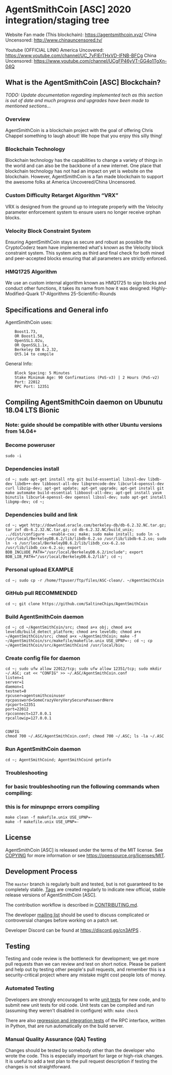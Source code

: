 AgentSmithCoin [ASC] 2020 integration/staging tree
===============================================

Website
Fan made (This blockchain): https://agentsmithcoin.xyz/
China Uncensored: http://www.chinauncensored.tv/



Youtube (OFFICIAL LINK)
America Uncovered: https://www.youtube.com/channel/UC_7vFlErTHxVD-IFNB-BFCg
China Uncensored: https://www.youtube.com/channel/UCgFP46yVT-GG4o1TgXn-04Q

What is the AgentSmithCoin [ASC] Blockchain?
------------------------------------
*TODO: Update documentation regarding implemented tech as this section is out of date and much progress and upgrades have been made to mentioned sections...*

### Overview
AgentSmithCoin is a blockchain project with the goal of offering Chris Chappel something to laugh about! We hope that you enjoy this silly thing!

### Blockchain Technology
Blockchain technology has the capabilities to change a variety of things in the world and can also be the backbone of a new internet. One place that blockchain technology has not had an impact on yet is website on the blockchain. However, AgentSmithCoin is a fan made blockchain to support the awesome folks at America Uncovered/China Uncensored.

### Custom Difficulty Retarget Algorithm “VRX”
VRX is designed from the ground up to integrate properly with the Velocity parameter enforcement system to ensure users no longer receive orphan blocks.

### Velocity Block Constraint System
Ensuring AgentSmithCoin stays as secure and robust as possible the CryptoCoderz team have implemented what's known as the Velocity block constraint system. This system acts as third and final check for both mined and peer-accepted blocks ensuring that all parameters are strictly enforced.

### HMQ1725 Algorithm
We use an custom internal algorithm known as HMQ1725 to sign blocks and conduct other functions, it takes its name from how it was designed: Highly-Modified-Quark 17-Algorithms 25-Scientific-Rounds

Specifications and General info
------------------
AgentSmithCoin uses:

		Boost1.73,
		OR Boost1.58,
		OpenSSL1.02u,
		OR OpenSSL1.1x,
		Berkeley DB 6.2.32,
		Qt5.14 to compile

General Info:


		Block Spacing: 5 Minutes
		Stake Minimum Age: 90 Confirmations (PoS-v3) | 2 Hours (PoS-v2)
		Port: 22012
		RPC Port: 12351

Compiling AgentSmithCoin daemon on Ubunutu 18.04 LTS Bionic
---------------------------
### Note: guide should be compatible with other Ubuntu versions from 14.04+

### Become poweruser
```
sudo -i
```

### Dependencies install
```
cd ~; sudo apt-get install ntp git build-essential libssl-dev libdb-dev libdb++-dev libboost-all-dev libqrencode-dev libcurl4-openssl-dev curl libzip-dev; apt-get update; apt-get upgrade; apt-get install git make automake build-essential libboost-all-dev; apt-get install yasm binutils libcurl4-openssl-dev openssl libssl-dev; sudo apt-get install libgmp-dev; cd ~;
```

### Dependencies build and link
```
cd ~; wget http://download.oracle.com/berkeley-db/db-6.2.32.NC.tar.gz; tar zxf db-6.2.32.NC.tar.gz; cd db-6.2.32.NC/build_unix; ../dist/configure --enable-cxx; make; sudo make install; sudo ln -s /usr/local/BerkeleyDB.6.2/lib/libdb-6.2.so /usr/lib/libdb-6.2.so; sudo ln -s /usr/local/BerkeleyDB.6.2/lib/libdb_cxx-6.2.so /usr/lib/libdb_cxx-6.2.so; export BDB_INCLUDE_PATH="/usr/local/BerkeleyDB.6.2/include"; export BDB_LIB_PATH="/usr/local/BerkeleyDB.6.2/lib"; cd ~;
```

### Personal upload EXAMPLE
```
cd ~; sudo cp -r /home/ftpuser/ftp/files/ASC-clean/. ~/AgentSmithCoin
```

### GitHub pull RECOMMENDED
```
cd ~; git clone https://github.com/SaltineChips/AgentSmithCoin
```

### Build AgentSmithCoin daemon
```
cd ~; cd ~/AgentSmithCoin/src; chmod a+x obj; chmod a+x leveldb/build_detect_platform; chmod a+x leveldb; chmod a+x ~/AgentSmithCoin/src; chmod a+x ~/AgentSmithCoin; make -f ~/AgentSmithCoin/src/makefile/makefile.unix USE_UPNP=-; cd ~; cp ~/AgentSmithCoin/src/AgentSmithCoind /usr/local/bin;
```

### Create config file for daemon
```
cd ~; sudo ufw allow 22012/tcp; sudo ufw allow 12351/tcp; sudo mkdir ~/.ASC; cat << "CONFIG" >> ~/.ASC/AgentSmithCoin.conf
listen=1
server=1
daemon=1
testnet=0
rpcuser=agentsmithcoinuser
rpcpassword=SomeCrazyVeryVerySecurePasswordHere
rpcport=12351
port=22012
rpcconnect=127.0.0.1
rpcallowip=127.0.0.1


CONFIG
chmod 700 ~/.ASC/AgentSmithCoin.conf; chmod 700 ~/.ASC; ls -la ~/.ASC
```

### Run AgentSmithCoin daemon
```
cd ~; AgentSmithCoind; AgentSmithCoind getinfo
```

### Troubleshooting
### for basic troubleshooting run the following commands when compiling:
### this is for minupnpc errors compiling
```
make clean -f makefile.unix USE_UPNP=-
make -f makefile.unix USE_UPNP=-
```

License
-------

AgentSmithCoin [ASC] is released under the terms of the MIT license. See [COPYING](COPYING) for more
information or see https://opensource.org/licenses/MIT.

Development Process
-------------------

The `master` branch is regularly built and tested, but is not guaranteed to be
completely stable. [Tags](https://github.com/SaltineChips/AgentSmithCoin/tags) are created
regularly to indicate new official, stable release versions of AgentSmithCoin [ASC].

The contribution workflow is described in [CONTRIBUTING.md](CONTRIBUTING.md).

The developer [mailing list](https://lists.linuxfoundation.org/mailman/listinfo/bitcoin-dev)
should be used to discuss complicated or controversial changes before working
on a patch set.

Developer Discord can be found at https://discord.gg/cn3AfPS .

Testing
-------

Testing and code review is the bottleneck for development; we get more pull
requests than we can review and test on short notice. Please be patient and help out by testing
other people's pull requests, and remember this is a security-critical project where any mistake might cost people
lots of money.

### Automated Testing

Developers are strongly encouraged to write [unit tests](/doc/unit-tests.md) for new code, and to
submit new unit tests for old code. Unit tests can be compiled and run
(assuming they weren't disabled in configure) with: `make check`

There are also [regression and integration tests](/qa) of the RPC interface, written
in Python, that are run automatically on the build server.

### Manual Quality Assurance (QA) Testing

Changes should be tested by somebody other than the developer who wrote the
code. This is especially important for large or high-risk changes. It is useful
to add a test plan to the pull request description if testing the changes is
not straightforward.
